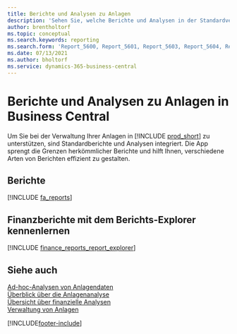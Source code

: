 ```yaml
---
title: Berichte und Analysen zu Anlagen
description: 'Sehen Sie, welche Berichte und Analysen in der Standardversion von Business Central verfügbar sind, damit Sie den Überblick über Ihre Anlagen behalten können.'
author: brentholtorf
ms.topic: conceptual
ms.search.keywords: reporting
ms.search.form: 'Report_5600, Report_5601, Report_5603, Report_5604, Report_5605, Report_5606, Report_5607, Report_5608, Report_5610'
ms.date: 07/13/2021
ms.author: bholtorf
ms.service: dynamics-365-business-central
---
```

# <a name="fixed-assets-reports-and-analytics-in-business-central"></a>Berichte und Analysen zu Anlagen in Business Central

Um Sie bei der Verwaltung Ihrer Anlagen in [!INCLUDE [prod_short](includes/prod_short.md)] zu unterstützen, sind Standardberichte und Analysen integriert. Die App sprengt die Grenzen herkömmlicher Berichte und hilft Ihnen, verschiedene Arten von Berichten effizient zu gestalten.  

## <a name="reports"></a>Berichte
[!INCLUDE [fa_reports](includes/fa-reports-include.md)]


## <a name="explore-finance-reports-with-report-explorer"></a>Finanzberichte mit dem Berichts-Explorer kennenlernen
[!INCLUDE [finance_reports_report_explorer](includes/finance-reports-report-explorer-include.md)]


## <a name="see-also"></a>Siehe auch

[Ad-hoc-Analysen von Anlagendaten](ad-hoc-analysis-fa.md)     
[Überblick über die Anlagenanalyse](fa-analytics-overview.md)   
[Übersicht über finanzielle Analysen](bi.md)   
[Verwaltung von Anlagen](fa-manage.md)  

[!INCLUDE[footer-include](includes/footer-banner.md)]
